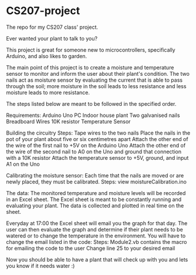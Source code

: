 # CS207-project
The repo for my CS207 class' project.

Ever wanted your plant to talk to you?

This project is great for someone new to microcontrollers, specifically Arduino, and also likes to garden. 

The main point of this project is to create a moisture and temperature sensor to monitor and inform the user about their plant's
condition. The two nails act as moisture sensor by evaluating the current that is able to pass through the soil; more moisture in the 
soil leads to less resistance and less moisture leads to more resistance.

The steps listed below are meant to be followed in the specified order. 

Requirements:
  Arduino Uno
  PC
  Indoor house plant
  Two galvanised nails
  Breadboard
  Wires
  10K resistor
  Temperature Sensor
 
Building the circuitry
  Steps:
    Tape wires to the two nails
    Place the nails in the pot of your plant about five or six centimetres apart
    Attach the other end of the wire of the first nail to +5V on the Arduino Uno
    Attach the other end of the wire of the second nail to A0 on the Uno and ground that connection with a 10K resistor
    Attach the temperature sensor to +5V, ground, and input A1 on the Uno

Calibrating the moisture sensor:
  Each time that the nails are moved or are newly placed, they must be calibrated.
    Steps: 
     view moistureCalibration.ino
     
The data:
  The monitored temperature and moisture levels will be recorded in an Excel sheet. The Excel sheet is meant to be constantly running 
  and evaluating your plant. The data is collected and plotted in real time on the sheet. 
  
  Everyday at 17:00 the Excel sheet will email you the graph for that day. The user can then evaluate the graph and determine if their 
  plant needs to be watered or to change the temperature in the environment. You will have to change the email listed in the code:
    Steps:
       Module2.vb contains the macro for emailing the code to the user
       Change line 25 to your desired email
       
 Now you should be able to have a plant that will check up with you and lets you know if it needs water :)
